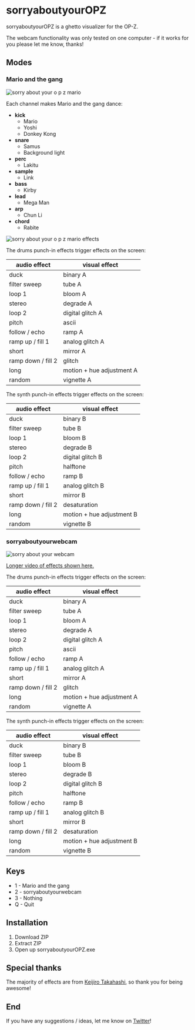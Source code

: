 # sorryaboutyourOPZ

sorryaboutyourOPZ is a ghetto visualizer for the OP-Z.

The webcam functionality was only tested on one computer - if it works for you please let me know, thanks!

## Modes

### Mario and the gang
![sorry about your o p z mario](https://media.giphy.com/media/RiExe7twk6qPnoGrSV/giphy.gif)

Each channel makes Mario and the gang dance:
* **kick**
  * Mario
  * Yoshi
  * Donkey Kong
* **snare**
  * Samus
  * Background light
* **perc**
  * Lakitu
* **sample**
  * Link
* **bass**
  * Kirby
* **lead**
  * Mega Man
* **arp**
  * Chun Li
* **chord**
  * Rabite

![sorry about your o p z mario effects](https://media.giphy.com/media/W3BuBnFySgqjShCzKQ/giphy.gif)

The drums punch-in effects trigger effects on the screen:

audio effect | visual effect
-------------|-------------
duck | binary A
filter sweep | tube A
loop 1 | bloom A
stereo | degrade A
loop 2 | digital glitch A
pitch | ascii
follow / echo | ramp A
ramp up / fill 1 | analog glitch A
short | mirror A
ramp down / fill 2 | glitch
long | motion + hue adjustment A
random | vignette A

The synth punch-in effects trigger effects on the screen:

audio effect | visual effect
-------------|-------------
duck | binary B
filter sweep | tube B
loop 1 | bloom B
stereo | degrade B
loop 2 | digital glitch B
pitch | halftone
follow / echo | ramp B
ramp up / fill 1 | analog glitch B
short | mirror B
ramp down / fill 2 | desaturation
long | motion + hue adjustment B
random | vignette B

### sorryaboutyourwebcam
![sorry about your webcam](https://media.giphy.com/media/TLO1MJzDOuU8Ih8FNo/giphy.gif)

[Longer video of effects shown here.](https://twitter.com/SryAbtYourCats/status/1207809996328554496)

The drums punch-in effects trigger effects on the screen:

audio effect | visual effect
-------------|-------------
duck | binary A
filter sweep | tube A
loop 1 | bloom A
stereo | degrade A
loop 2 | digital glitch A
pitch | ascii
follow / echo | ramp A
ramp up / fill 1 | analog glitch A
short | mirror A
ramp down / fill 2 | glitch
long | motion + hue adjustment A
random | vignette A

The synth punch-in effects trigger effects on the screen:

audio effect | visual effect
-------------|-------------
duck | binary B
filter sweep | tube B
loop 1 | bloom B
stereo | degrade B
loop 2 | digital glitch B
pitch | halftone
follow / echo | ramp B
ramp up / fill 1 | analog glitch B
short | mirror B
ramp down / fill 2 | desaturation
long | motion + hue adjustment B
random | vignette B

## Keys

* 1 - Mario and the gang
* 2 - sorryaboutyourwebcam
* 3 - Nothing
* Q - Quit

## Installation

1. Download ZIP
1. Extract ZIP
1. Open up sorryaboutyourOPZ.exe

## Special thanks

The majority of effects are from [Keijiro Takahashi](https://github.com/keijiro), so thank you for being awesome!

## End

If you have any suggestions / ideas, let me know on [Twitter](https://twitter.com/SryAbtYourCats)!
